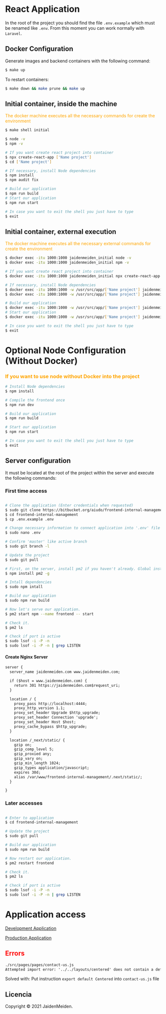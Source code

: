 # React Application

In the root of the project you should find the file `.env.example` which must be renamed like `.env`. From this moment you can work normally with `Laravel`.

## Docker Configuration

Generate images and backend containers with the following command:

```bash
$ make up
```

To restart containers:

```bash
$ make down && make prune && make up
```

## Initial container, inside the machine

<span style="color: orange"> The docker machine executes all the necessary commands for create the environment</span>

```bash
$ make shell initial

$ node -v
$ npm -v

# If you want create react project into container
$ npx create-react-app ['Name project']
$ cd ['Name project']

# If necessary, install Node dependencies
$ npm install
$ npm audit fix

# Build our application
$ npm run build
# Start our application
$ npm run start

# In case you want to exit the shell you just have to type
$ exit
```

## Initial container, external execution

<span style="color: orange"> The docker machine executes all the necessary external commands for create the environment</span>

```bash
$ docker exec -itu 1000:1000 jaidenmeiden_initial node -v
$ docker exec -itu 1000:1000 jaidenmeiden_initial npm -v

# If you want create react project into container
$ docker exec -itu 1000:1000 jaidenmeiden_initial npx create-react-app ['Name project']

# If necessary, install Node dependencies
$ docker exec -itu 1000:1000 -w /usr/src/app/['Name project'] jaidenmeiden_initial npm install
$ docker exec -itu 1000:1000 -w /usr/src/app/['Name project'] jaidenmeiden_initial npm audit fix

# Build our application
$ docker exec -itu 1000:1000 -w /usr/src/app/['Name project'] jaidenmeiden_initial npm run build
# Start our application
$ docker exec -itu 1000:1000 -w /usr/src/app/['Name project'] jaidenmeiden_initial npm run start

# In case you want to exit the shell you just have to type
$ exit
```

# Optional Node Configuration (Without Docker)

### <span style="color: orange"> If you want to use node without Docker into the project</span>

```bash
# Install Node dependencies
$ npm install

# Compile the frontend once
$ npm run dev

# Build our application
$ npm run build

# Start our application
$ npm run start

# In case you want to exit the shell you just have to type
$ exit
```

## Server configuration

It must be located at the root of the project within the server and execute the following commands:

### First time access

```bash

# Clone the application (Enter credentials when requested)
$ sudo git clone https://bitbucket.org/aiudo/frontend-internal-management.git
$ cd frontend-internal-management
$ cp .env.example .env

# Change necessary information to connect application into '.env' file
$ sudo nano .env

# Confirm 'master' like active branch
$ sudo git branch -l

# Update the project
$ sudo git pull

# First, on the server, install pm2 if you haven't already. Global installation.
$ npm install pm2 -g

# Intall dependencies
$ sudo npm intall

# Build our application
$ sudo npm run build

# Now let's serve our application.
$ pm2 start npm --name frontend -- start

# Check it.
$ pm2 ls

# Check if port is active
$ sudo lsof -i -P -n
$ sudo lsof -i -P -n | grep LISTEN

```

#### Create Nginx Server

```diff
server {
  server_name jaidenmeiden.com www.jaidenmeiden.com;

  if ($host = www.jaidenmeiden.com) {
    return 301 https://jaidenmeiden.com$request_uri;
  }

  location / {
    proxy_pass http://localhost:4444;
    proxy_http_version 1.1;
    proxy_set_header Upgrade $http_upgrade;
    proxy_set_header Connection 'upgrade';
    proxy_set_header Host $host;
    proxy_cache_bypass $http_upgrade;
  }

  location /_next/static/ {
    gzip on;
    gzip_comp_level 5;
    gzip_proxied any;
    gzip_vary on;
    gzip_min_length 1024;
    gzip_types application/javascript;
    expires 30d;
    alias /var/www/frontend-internal-management/.next/static/;
  }

}
```

### Later accesses

```bash

# Enter to application
$ cd frontend-internal-management

# Update the project
$ sudo git pull

# Build our application
$ sudo npm run build

# Now restart our application.
$ pm2 restart frontend

# Check it.
$ pm2 ls

# Check if port is active
$ sudo lsof -i -P -n
$ sudo lsof -i -P -n | grep LISTEN

```

# Application access

[Development Application](http://localhost:3000)

[Production Application](https://jaidenmeiden.com/)

## <font color="red"> Errors</font>

```diff
./src/pages/pages/contact-us.js
Attempted import error: '../../layouts/centered' does not contain a default export (imported as 'Centered').
```

Solved with:
Put instruction `export default Centered` into `contact-us.js` file

## Licencia

Copyright © 2021 JaidenMeiden.
